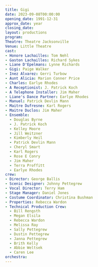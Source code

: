 ```yaml
---
title: Gigi
date: 2023-09-08T00:00:00
opening_date: 1991-12-31
approx_date: year
closing_date:
layout: productions
program:
Theatre: Theatre Jacksonville
Venue: Little Theatre
cast:
- Honore Lachailles: Tom Nehl
- Gaston Lachailles: Richard Sykes
- Liane D'Epelmans: Lynne Richards
- Gigi: Paige Walker
- Inez Alvarez: Gerri Turbow
- Aunt Alicia: Marion Conner Price
- Charles: Earlye Rhodes
- A Receptionist: J. Patrick Koch
- A Telephone Installer: Jim Maher
- Liane's Dance Partner: Earlye Rhodes
- Manuel: Patrick Devlin Mann
- Maitre Dufresne: Karl Rogers
- Maitre Duclos: Jim Maher
- Ensemble:
  - Douglas Byrne
  - J. Patrick Koch
  - Kelley Moore
  - Jill Weitzner
  - Kimberly Heil
  - Patrick Devlin Mann
  - Cheryl Smart
  - Karl Rogers
  - Rose E Conry
  - Jim Maher
  - Terra Proffitt
  - Earlye Rhodes
crew:
- Director: George Ballis
- Scenic Designer: Johnny Pettegrew
- Vocal Director: Terry Ham
- Stage Manager: Daniel Jones
- Costume Coordinator: Christina Bushman
- Properties: Rebecca Wardon
- Technical Production Crew:
  - Bill Rengsth
  - Megan Elsila
  - Rebecca Wardon
  - Melissa Ray
  - Sally Pettegrew
  - Dustin Pettegrew
  - Janna Pettegrew
  - Brith Kelly
  - Abbie Weltsek
  - Caren Lee
orchestra:
---
```

